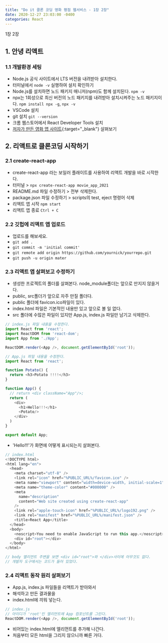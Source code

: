 ```yaml
---
title: "Do it 클론 코딩 영화 평점 웹서비스 - 1장 2장"
date: 2020-12-27 23:03:00 -0400
categories: React
---
```


1장 2장

## 1. 안녕 리액트

### 1.1 개발환경 세팅
- Node.js 공식 사이트에서 LTS 버전을 내려받아 설치한다.
- 터미널에서 ``node -v`` 실행하여 설치 확인하기
- Node.js를 설치하면 노드 패키지 매니저(npm)도 함께 설치된다. ``npm -v``
- npx는 1회성으로 최신 버전의 노드 패키지를 내려받아 설치시켜주는 노드 패키지이다. ``npm install npx -g``,  ``npx -v``
- VSCode 설치
- git 설치 ``git --version``
- 크롬 웹스토어에서 React Developer Tools 설치
- [저자가 만든 영화 앱 사이트](https://nomadcoders.github.io/movie_app_2019){:target="_blank"} 살펴보기


## 2. 리액트로 클론코딩 시작하기

### 2.1 create-react-app
- create-react-app 라는 보일러 플래이트를 사용하여 리액트 개발을 바로 시작한다.
- 터미널 > ``npx create-react-app movie_app_2021``
- README.md 파일 수정하기 > 전부 삭제한다.
- package.json 파일 수정하기 > scripts의 test, eject 명령어 삭제
- 리액트 앱 시작 ``npm start``
- 리액트 앱 종료 ``Ctrl + C``

### 2.2 깃헙에 리액트 앱 업로드
- 업로드를 해보세요.
- ``git add .``
- ``git commit -m 'initial commit'``
- ``git remote add origin https://github.com/yournick/yourrepo.git``
- ``git push -u origin mater``

### 2.3 리액트 앱 살펴보고 수정하기
- 생성한 프로젝트의 폴더를 살펴본다. node_module폴더는 앞으로 만지지 않을거다.
- public, src폴더가 앞으로 자주 만질 폴더다.
- public 폴더에 favicon.ico파일이 있다.
- index.html 파일은 기본적인 내용만 있고 앞으로 볼 일 없다.
- src 폴더에 수많은 파일이 있지만 App.js, index.js 파일만 남기고 삭제한다.

```javascript
// index.js 파일 내용을 수정한다.
import React from 'react';
import ReactDOM from 'react-dom';
import App from './App';

ReactDOM.render(<App />, document.getElementById('root'));
```
```javascript
// App.js 파일 내용을 수정한다.
import React from 'react';

function Potato() {
  return <h3>Potato !!!!</h3>
}

function App() {
  // return <div className="App"/>;
  return (
    <div>
      <h1>Hello!!!</h1>
      <Potato/>
    </div>
  )
}

export default App;
```

- 'Hello!!!'가 화면에 어떻게 표시되는지 살펴본다.

```javascript
// index.html
<!DOCTYPE html>
<html lang="en">
  <head>
    <meta charset="utf-8" />
    <link rel="icon" href="%PUBLIC_URL%/favicon.ico" />
    <meta name="viewport" content="width=device-width, initial-scale=1" />
    <meta name="theme-color" content="#000000" />
    <meta
      name="description"
      content="Web site created using create-react-app"
    />
    <link rel="apple-touch-icon" href="%PUBLIC_URL%/logo192.png" />
    <link rel="manifest" href="%PUBLIC_URL%/manifest.json" />
    <title>React App</title>
  </head>
  <body>
    <noscript>You need to enable JavaScript to run this app.</noscript>
    <div id="root"></div>
  </body>
</html>

// body 앨리먼트 주변을 보면 <div id="root">와 </div>사이에 아무것도 없다.
// 개발자 도구에서는 코드가 들어 있었다.
```

### 2.4 리액트 동작 원리 살펴보기
- App.js, index.js 파일들을 리액트가 받아와서
- 해석하고 만든 결과물을
- index.html에 끼워 넣는다.
```javascript
// index.js
// 아이디가 'root'인 엘리먼트에 App 컴포넌트를 그린다.
ReactDOM.render(<App />, document.getElementById('root'));
```

- 비어있는 index.html에 엘리먼트를 추가해 나간다.
- 처음부터 모든 html을 그리지 않으니까 빠른 거다.

